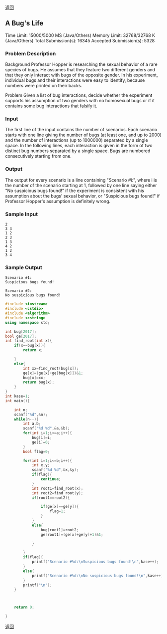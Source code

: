 ﻿[返回](https://github.com/superkunn/acmer#poj)

## A Bug's Life

Time Limit: 15000/5000 MS (Java/Others)    Memory Limit: 32768/32768 K (Java/Others)
Total Submission(s): 16345    Accepted Submission(s): 5328


### Problem Description
Background 
Professor Hopper is researching the sexual behavior of a rare species of bugs. He assumes that they feature two different genders and that they only interact with bugs of the opposite gender. In his experiment, individual bugs and their interactions were easy to identify, because numbers were printed on their backs. 

Problem 
Given a list of bug interactions, decide whether the experiment supports his assumption of two genders with no homosexual bugs or if it contains some bug interactions that falsify it.
 

### Input
The first line of the input contains the number of scenarios. Each scenario starts with one line giving the number of bugs (at least one, and up to 2000) and the number of interactions (up to 1000000) separated by a single space. In the following lines, each interaction is given in the form of two distinct bug numbers separated by a single space. Bugs are numbered consecutively starting from one.
 

### Output
The output for every scenario is a line containing "Scenario #i:", where i is the number of the scenario starting at 1, followed by one line saying either "No suspicious bugs found!" if the experiment is consistent with his assumption about the bugs' sexual behavior, or "Suspicious bugs found!" if Professor Hopper's assumption is definitely wrong.
 

### Sample Input
```
2
3 3
1 2
2 3
1 3
4 2
1 2
3 4
```

### Sample Output
```
Scenario #1:
Suspicious bugs found!

Scenario #2:
No suspicious bugs found!
```

```c++
#include <iostream>
#include <cstdio>
#include <algorithm>
#include <cstring>
using namespace std;

int bug[2017];
bool ge[2017];
int find_root(int x){
    if(x==bug[x]){
        return x;

    }
    else{
        int xx=find_root(bug[x]);
        ge[x]=(ge[x]+ge[bug[x]])&1;
        bug[x]=xx;
        return bug[x];
    }
}
int kase=1;
int main(){

    int n;
    scanf("%d",&n);
    while(n--){
        int a,b;
        scanf("%d %d",&a,&b);
        for(int i=1;i<=a;i++){
            bug[i]=i;
            ge[i]=0;
        }
        bool flag=0;

        for(int i=1;i<=b;i++){
            int x,y;
            scanf("%d %d",&x,&y);
            if(flag){
                continue;
            }
            int root1=find_root(x);
            int root2=find_root(y);
            if(root1==root2){

                if(ge[x]==ge[y]){
                    flag=1;
                }
            }
            else{
                bug[root1]=root2;
                ge[root1]=(ge[x]+ge[y]+1)&1;

            }

        }
        if(flag){
            printf("Scenario #%d:\nSuspicious bugs found!\n",kase++);
        }
        else{
            printf("Scenario #%d:\nNo suspicious bugs found!\n",kase++);
        }
        printf("\n");
    }



    return 0;

}

```
[返回](https://github.com/superkunn/acmer#poj)